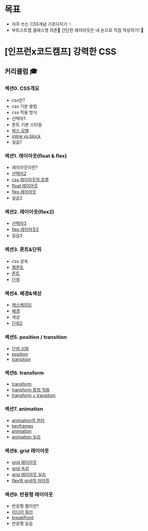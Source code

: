 # 목표
- 자주 쓰는 CSS개념 기초다지기 ✨
- 부트스트랩 클래스명 의존🚫 간단한 레이아웃은 내 손으로 직접 작성하기! 💪

# [인프런x코드캠프] 강력한 CSS
## 커리큘럼 🎓
### 섹션0. CSS개요
- css란?
- css 기본 용법
- css 적용 방식
- 선택자1
- 폰트 기본 스타일
- [박스 모델](./code_camp/0-6-BoxModel/0-6-study.md)
- [inline vs block](./code_camp/0-7-Inline_VS_Block/0-7-study.md)
- 실습1

### 섹션1. 레이아웃(float & flex)
- 레이아웃이란?
- [선택자2](./code_camp/1-2-선택자2/1-2-study.md)
- [css 레이아웃의 흐름](./code_camp/1-3-CSS레이아웃의흐름/1-3-study.md)
- [float 레이아웃](./code_camp/1-4-Float레이아웃/1-4-study.md)
- [flex 레이아웃](./code_camp/1-5-Flex레이아웃/1-5-study.md)
- 실습2

### 섹션2. 레이아웃(flex2)
- [선택자3](./code_camp/2-1-선택자3/2-1-study.md)
- [flex 레이아웃2](./code_camp/2-2-Flex레이아웃2/2-2-study.md)
- 실습3

### 섹션3. 폰트&단위
- css 상속
- [웹폰트](./code_camp/3-2-WebFont/3-2-study.md)
- [폰트](./code_camp/3-3-Font/3-3-study.md)
- [단위](./code_camp/3-4-단위/3-4-study.md)

### 섹션4. 배경&색상
- [캐스케이딩](./code_camp/4-1-cascading/4-1-study.md)
- [배경](./code_camp/4-2-배경/4-2-study.md)
- 색상
- [단위2](./code_camp/4-4-단위2/4-4-study.md)

### 섹션5. position / transition
- [단위 심화](./code_camp/5-1-단위심화/5-1-study.md)
- [position](./code_camp/5-2-Position/5-2-study.md)
- [transition](./code_camp/5-3-Transition/5-3-study.md)

### 섹션6. transform
- [transform](./code_camp/6-1-Transform/6-1-study.md)
- [transform 중첩 적용](./code_camp/6-2-Transform중첩적용/6-2-study.md)
- [transform + transition](./code_camp/6-3-Transform+Transition/6-3-study.md)

### 섹션7. animation
- [animation의 원리](./code_camp/7-1-Animation의원리/7-1-study.md)
- [keyframes](./code_camp/7-2-keyframes/7-2-study.md)
- [animation](./code_camp/7-3-Animation/7-3-study.md)
- [animation 실습](./code_camp/7-4-Animation실습/7-4-index.html)

### 섹션8. grid 레이아웃
- [grid 레이아웃](./code_camp/8-1-grid레이아웃/8-1-study.md)
- [grid 속성](./code_camp/8-2-grid속성/8-2-study.md)
- [grid 레이아웃 실습](./code_camp/8-3-grid레이아웃실습/8-3-index.html)
- [flex와 grid의 차이점](./code_camp/8-4-Flex와Grid의차이점/8-4-study.md)

### 섹션9. 반응형 레이아웃
- 반응형 웹이란?
- [미디어 쿼리](./code_camp/9-2-MediaQuery/9-2-study.md)
- [breakPoint](./code_camp/9-3-breakPoint/9-3-study.md)
- 반응형 실습